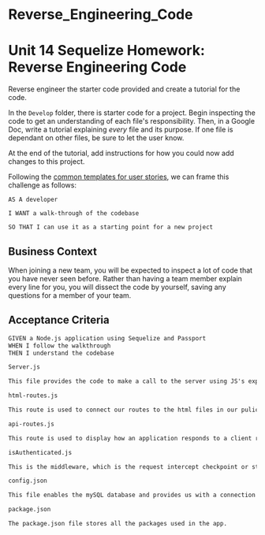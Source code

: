# Reverse_Engineering_Code

# Unit 14 Sequelize Homework: Reverse Engineering Code

Reverse engineer the starter code provided and create a tutorial for the code.

In the `Develop` folder, there is starter code for a project. Begin inspecting the code to get an understanding of each file's responsibility. Then, in a Google Doc, write a tutorial explaining *every* file and its purpose. If one file is dependant on other files, be sure to let the user know.

At the end of the tutorial, add instructions for how you could now add changes to this project.

Following the [common templates for user stories](https://en.wikipedia.org/wiki/User_story#Common_templates), we can frame this challenge as follows:

```
AS A developer

I WANT a walk-through of the codebase

SO THAT I can use it as a starting point for a new project
```

## Business Context

When joining a new team, you will be expected to inspect a lot of code that you have never seen before. Rather than having a team member explain every line for you, you will dissect the code by yourself, saving any questions for a member of your team.

## Acceptance Criteria

```md
GIVEN a Node.js application using Sequelize and Passport
WHEN I follow the walkthrough
THEN I understand the codebase

Server.js 

This file provides the code to make a call to the server using JS's express package.  We call the server and then receive a response from that call. We need to create a variable to call the express package.We also require the routes used in the app.  We also set up a port, which is used to call the server and we call a variable used to sync our models. 

html-routes.js

This route is used to connect our routes to the html files in our pulic folder. The html route responds to a particular endpoint (html) using a request method. This could be a GET, POST, PUT, and DELETE method. It then directs this request to the html page of its choice with an if statement that calls on the response received from our middleware, which in this case is the isAuthenticated middleware. 

api-routes.js

This route is used to display how an application responds to a client request from a particular endpoint/API using the 'app' express instance, which is used for running the server and initializing the different routes methods. It also interacts with the models files (index.js/user.js) to manipulate or edit the data received from the user. 

isAuthenticated.js 

This is the middleware, which is the request intercept checkpoint or stop, between the request and the database storing the data provided by the user in their request. 

config.json

This file enables the mySQL database and provides us with a connection between our app and our database in mySQL. 

package.json 

The package.json file stores all the packages used in the app. 

